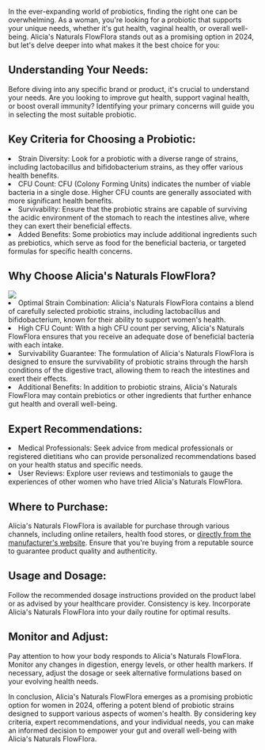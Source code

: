 In the ever-expanding world of probiotics, finding the right one can be overwhelming. As a woman, you're looking for a probiotic that supports your unique needs, whether it's gut health, vaginal health, or overall well-being. Alicia's Naturals FlowFlora stands out as a promising option in 2024, but let's delve deeper into what makes it the best choice for you:

<h2>Understanding Your Needs:</h2>
Before diving into any specific brand or product, it's crucial to understand your needs. Are you looking to improve gut health, support vaginal health, or boost overall immunity? Identifying your primary concerns will guide you in selecting the most suitable probiotic.

<h2>Key Criteria for Choosing a Probiotic:</h2>
   <li>Strain Diversity: Look for a probiotic with a diverse range of strains, including lactobacillus and bifidobacterium strains, as they offer various health benefits.</li>
    <li> CFU Count: CFU (Colony Forming Units) indicates the number of viable bacteria in a single dose. Higher CFU counts are generally associated with more significant health benefits. </li>
    <li> Survivability: Ensure that the probiotic strains are capable of surviving the acidic environment of the stomach to reach the intestines alive, where they can exert their beneficial effects. </li>
    <li> Added Benefits: Some probiotics may include additional ingredients such as prebiotics, which serve as food for the beneficial bacteria, or targeted formulas for specific health concerns. </li>

<h2>Why Choose Alicia's Naturals FlowFlora?</h2>
<a href="https://aliciasnaturals.com/products/flowflora-capsules"><img src="https://probioticreviewgirl.com/wp-content/uploads/2022/01/Holding-FlowFlora-1000.jpg"></a>
    <li> Optimal Strain Combination: Alicia's Naturals FlowFlora contains a blend of carefully selected probiotic strains, including lactobacillus and bifidobacterium, known for their ability to support women's health. </li>
    <li> High CFU Count: With a high CFU count per serving, Alicia's Naturals FlowFlora ensures that you receive an adequate dose of beneficial bacteria with each intake. </li>
    <li> Survivability Guarantee: The formulation of Alicia's Naturals FlowFlora is designed to ensure the survivability of probiotic strains through the harsh conditions of the digestive tract, allowing them to reach the intestines and exert their effects. </li>
    <li> Additional Benefits: In addition to probiotic strains, Alicia's Naturals FlowFlora may contain prebiotics or other ingredients that further enhance gut health and overall well-being. </li>

<h2>Expert Recommendations:</h2>
    <li> Medical Professionals: Seek advice from medical professionals or registered dietitians who can provide personalized recommendations based on your health status and specific needs. </li>
    <li> User Reviews: Explore user reviews and testimonials to gauge the experiences of other women who have tried Alicia's Naturals FlowFlora. </li>

<h2>Where to Purchase:</h2>
   Alicia's Naturals FlowFlora is available for purchase through various channels, including online retailers, health food stores, or <a href="https://aliciasnaturals.com/products/flowflora-capsules">directly from the manufacturer's website</a>. Ensure that you're buying from a reputable source to guarantee product quality and authenticity.

<h2>Usage and Dosage:</h2>
   Follow the recommended dosage instructions provided on the product label or as advised by your healthcare provider.
   Consistency is key. Incorporate Alicia's Naturals FlowFlora into your daily routine for optimal results.

<h2>Monitor and Adjust:</h2>
   Pay attention to how your body responds to Alicia's Naturals FlowFlora. Monitor any changes in digestion, energy levels, or other health markers.
   If necessary, adjust the dosage or seek alternative formulations based on your evolving health needs.

In conclusion, Alicia's Naturals FlowFlora emerges as a promising probiotic option for women in 2024, offering a potent blend of probiotic strains designed to support various aspects of women's health. By considering key criteria, expert recommendations, and your individual needs, you can make an informed decision to empower your gut and overall well-being with Alicia's Naturals FlowFlora.
